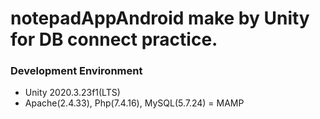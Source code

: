 # notepadAppAndroid make by Unity for DB connect practice.


### <b>Development Environment</b>

- Unity 2020.3.23f1(LTS) 
- Apache(2.4.33), Php(7.4.16), MySQL(5.7.24) = MAMP
